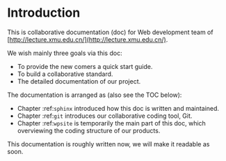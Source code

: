 # Introduction

This is collaborative documentation (doc) for Web development team of [http://lecture.xmu.edu.cn/](http://lecture.xmu.edu.cn/).

We wish mainly three goals via this doc:

* To provide the new comers a quick start guide.
* To build a collaborative standard.
* The detailed documentation of our project.

The documentation is arranged as (also see the TOC below):

* Chapter :ref:`sphinx` introduced how this doc is written and maintained.
* Chapter :ref:`git` introduces our collaborative coding tool, Git.
* Chapter :ref:`wpsite` is temporarily the main part of this doc, which overviewing the coding structure of our products.

This documentation is roughly written now, we will make it readable as soon.
